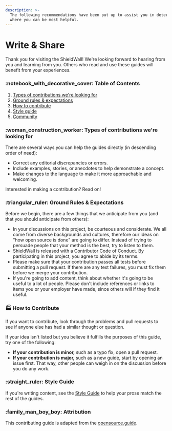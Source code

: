 ```yaml
---
description: >-
  The following recommendations have been put up to assist you in determining
  where you can be most helpful.
---
```


# Write & Share

Thank you for visiting the ShieldWall! We're looking forward to hearing from you and learning from you. Others who read and use these guides will benefit from your experiences.

### :notebook\_with\_decorative\_cover: Table of Contents

1. [Types of contributions we're looking for](https://www.lunaguides.com/contributers/write-and-share#types-of-contributions-were-looking-for)
2. [Ground rules & expectations](https://www.lunaguides.com/contributers/write-and-share#ground-rules-and-expectations)
3. [How to contribute](https://www.lunaguides.com/contributers/write-and-share#how-to-contribute)
4. [Style guide](https://www.lunaguides.com/contributers/write-and-share#style-guide)
5. [Community](https://www.lunaguides.com/contributers/write-and-share#style-guide)

### :woman\_construction\_worker: Types of contributions we're looking for

There are several ways you can help the guides directly (in descending order of need):

* Correct any editorial discrepancies or errors.
* Include examples, stories, or anecdotes to help demonstrate a concept.
* Make changes to the language to make it more approachable and welcoming.

Interested in making a contribution? Read on!

### :triangular\_ruler: Ground Rules & Expectations

Before we begin, there are a few things that we anticipate from you (and that you should anticipate from others):

* In your discussions on this project, be courteous and considerate. We all come from diverse backgrounds and cultures, therefore our ideas on "how open source is done" are going to differ. Instead of trying to persuade people that your method is the best, try to listen to them.
* ShieldWall is released with a Contributor Code of Conduct. By participating in this project, you agree to abide by its terms.
* Please make sure that your contribution passes all tests before submitting a pull request. If there are any test failures, you must fix them before we merge your contribution.
* If you're going to add content, think about whether it's going to be useful to a lot of people. Please don't include references or links to items you or your employer have made, since others will if they find it useful.

### :factory: How to Contribute

If you want to contribute, look through the problems and pull requests to see if anyone else has had a similar thought or question.

If your idea isn't listed but you believe it fulfills the purposes of this guide, try one of the following:

* **If your contribution is minor,** such as a typo fix, open a pull request.
* **If your contribution is major,** such as a new guide, start by opening an issue first. That way, other people can weigh in on the discussion before you do any work.

### :straight\_ruler: Style Guide

If you're writing content, see the [Style Guide](write-and-share.md#style-guide) to help your prose match the rest of the guides.

### :family\_man\_boy\_boy: Attribution

This contributing guide is adapted from the [opensource.guide](https://github.com/github/opensource.guide).
